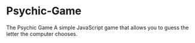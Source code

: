 # Psychic-Game
The Psychic Game A simple JavaScript game that allows you to guess the letter the computer chooses.
